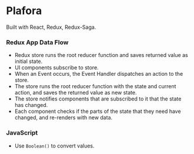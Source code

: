 # Plafora

Built with React, Redux, Redux-Saga.

### Redux App Data Flow
* Redux store runs the root reducer function and saves returned value as initial state.
* UI components subscribe to store.
* When an Event occurs, the Event Handler dispatches an action to the store.
* The store runs the root reducer function with the state and current action, and saves the returned value as new state.
* The store notifies components that are subscribed to it that the state has changed.
* Each component checks if the parts of the state that they need have changed, and re-renders with new data.

### JavaScript 
* Use `Boolean()` to convert values.
